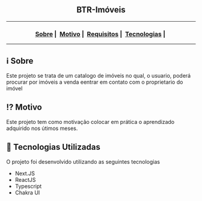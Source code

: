<h2 align="center">BTR-Imóveis</h2>

___




<h3 align="center">
  <a href="#information_source-sobre">Sobre</a>&nbsp;|&nbsp;
  <a href="#interrobang-motivo">Motivo</a>&nbsp;|&nbsp;
  <a href="#seedling-requisitos-mínimos">Requisitos</a>&nbsp;|&nbsp;
  <a href="#rocket-tecnologias-utilizadas">Tecnologias</a>&nbsp;|&nbsp;
</h3>

___


## :information_source: Sobre

Este projeto se trata de um catalogo de imóveis no qual, o usuario, poderá procurar por imóveis a venda eentrar em contato com o proprietario do imóvel

## :interrobang: Motivo

Este projeto tem como motivação colocar em prática o aprendizado adquirido nos útimos meses.


## :rocket: Tecnologias Utilizadas 

O projeto foi desenvolvido utilizando as seguintes tecnologias

- Next.JS
- ReactJS
- Typescript
- Chakra UI

